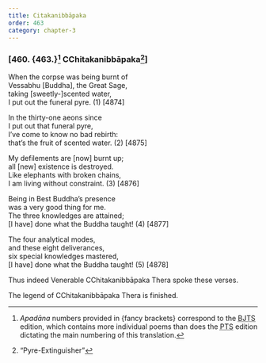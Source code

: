 ```yaml
---
title: Citakanibbāpaka
order: 463
category: chapter-3
---
```


### \[460. {463.}[^1] <span class="diacritics" data-state="on">C</span><span class="no-diacritics" data-state="off">Ch</span>itakanibbāpaka[^2]\]

When the corpse was being burnt of  
Vessabhu \[Buddha\], the Great Sage,  
taking \[sweetly-\]scented water,  
I put out the funeral pyre. (1) \[4874\]

In the thirty-one aeons since  
I put out that funeral pyre,  
I’ve come to know no bad rebirth:  
that’s the fruit of scented water. (2) \[4875\]

My defilements are \[now\] burnt up;  
all \[new\] existence is destroyed.  
Like elephants with broken chains,  
I am living without constraint. (3) \[4876\]

Being in Best Buddha’s presence  
was a very good thing for me.  
The three knowledges are attained;  
\[I have\] done what the Buddha taught! (4) \[4877\]

The four analytical modes,  
and these eight deliverances,  
six special knowledges mastered,  
\[I have\] done what the Buddha taught! (5) \[4878\]

Thus indeed Venerable <span class="diacritics" data-state="on">C</span><span class="no-diacritics" data-state="off">Ch</span>itakanibbāpaka Thera spoke these verses.

The legend of <span class="diacritics" data-state="on">C</span><span class="no-diacritics" data-state="off">Ch</span>itakanibbāpaka Thera is finished.

[^1]: *Apadāna* numbers provided in {fancy brackets} correspond to the <abbr title="Buddha Jayanthi Tripitaka Series">BJTS</abbr> edition, which contains more individual poems than does the <abbr title="Pali Text Society">PTS</abbr> edition dictating the main numbering of this translation.

[^2]: “Pyre-Extinguisher”
